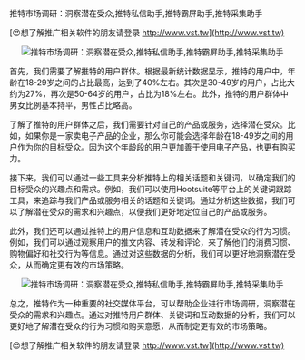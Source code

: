 推特市场调研：洞察潜在受众,推特私信助手,推特霸屏助手,推特采集助手

[😍想了解推广相关软件的朋友请登录 http://www.vst.tw](http://www.vst.tw)

 <center><img src="https://vst.tw/MP4/tuiguang/png/7.png" alt="推特市场调研：洞察潜在受众,推特私信助手,推特霸屏助手,推特采集助手"></center>

首先，我们需要了解推特的用户群体。根据最新统计数据显示，推特的用户中，年龄在18-29岁之间的占比最高，达到了40%左右。其次是30-49岁的用户，占比大约为27%，再次是50-64岁的用户，占比为18%左右。此外，推特的用户群体中男女比例基本持平，男性占比略高。

了解了推特的用户群体之后，我们需要针对自己的产品或服务，选择潜在受众。比如，如果你是一家卖电子产品的企业，那么你可能会选择年龄在18-49岁之间的用户作为你的目标受众。因为这个年龄段的用户更加善于使用电子产品，也更有购买力。

接下来，我们可以通过一些工具来分析推特上的相关话题和关键词，以确定我们的目标受众的兴趣点和需求。例如，我们可以使用Hootsuite等平台上的关键词跟踪工具，来追踪与我们产品或服务相关的话题和关键词。通过分析这些数据，我们可以了解潜在受众的需求和兴趣点，以便我们更好地定位自己的产品或服务。

此外，我们还可以通过推特上的用户信息和互动数据来了解潜在受众的行为习惯。例如，我们可以通过观察用户的推文内容、转发和评论，来了解他们的消费习惯、购物偏好和社交行为等信息。通过对这些数据的分析，我们可以更好地洞察潜在受众，从而确定更有效的市场策略。

 <center><img src="https://vst.tw/MP4/tuiguang/png/4.png" alt="推特市场调研：洞察潜在受众,推特私信助手,推特霸屏助手,推特采集助手"></center>

总之，推特作为一种重要的社交媒体平台，可以帮助企业进行市场调研，洞察潜在受众的需求和兴趣点。通过对推特用户群体、关键词和互动数据的分析，我们可以更好地了解潜在受众的行为习惯和购买意愿，从而制定更有效的市场策略。

[😍想了解推广相关软件的朋友请登录 http://www.vst.tw](http://www.vst.tw)



